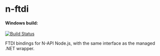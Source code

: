 # n-ftdi
#### Windows build:
[![Build Status](https://artemkn90.visualstudio.com/artemkn90/_apis/build/status/Incont.n-ftdi?branchName=master)](https://artemkn90.visualstudio.com/artemkn90/_build/latest?definitionId=1&branchName=master)

FTDI bindings for N-API Node.js, with the same interface as the managed .NET wrapper.
